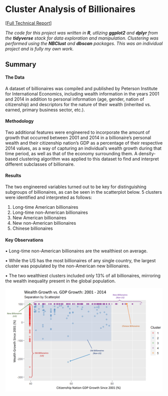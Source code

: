 # Cluster Analysis of Billionaires
[[Full Technical Report](https://arosenblum1.github.io/arosenblum1/Portfolio/Cluster%20Analysis%20of%20Billionaires/Report%20-%20Billionaires.pdf)]

*The code for this project was written in **R**, utlizing **ggplot2** and **dplyr** from the **tidyverse** stack for data exploration and manipulation. Clustering was performed using the **NBClust** and **dbscan** packages. This was an individual project and is fully my own work.*  

## Summary 
#### The Data
A dataset of billionaires was compiled and published by Peterson Institute for International Economics, including wealth information in the
years 2001 and 2014 in addition to personal information (age, gender, nation of citizenship) and descriptors for the nature of their wealth
(inherited vs. earned, primary business sector, etc.).
#### Methodology
Two additional features were engineered to incorporate the amount of growth that occurred between 2001 and 2014 in a billionaire’s personal
wealth and their citizenship nation’s GDP as a percentage of their respective 2014 values, as a way of capturing an individual’s wealth growth
during that time period, as well as that of the economy surrounding them.
A density-based clustering algorithm was applied to this dataset to find and interpret different subclasses of billionaire.
#### Results
The two engineered variables turned out to be key for distinguishing
subgroups of billionaires, as can be seen in the scatterplot below. 5
clusters were identified and interpreted as follows:
1. Long-time American billionaires
2. Long-time non-American billionaires
3. New American billionaires
4. New non-American billionaires
5. Chinese billionaires
#### Key Observations
• Long-time non-American billionaires are the wealthiest on average.

• While the US has the most billionaires of any single country, the largest
cluster was populated by the non-American new billionaires.

• The two wealthiest clusters included only 13% of all billionaires,
mirroring the wealth inequality present in the global population.

![Billionaire Clusters Scatterplot](https://github.com/arosenblum1/arosenblum1/blob/gh-pages/Portfolio/Cluster%20Analysis%20of%20Billionaires/AnnotatedVis_BillionaireClusts.png?raw=true)
